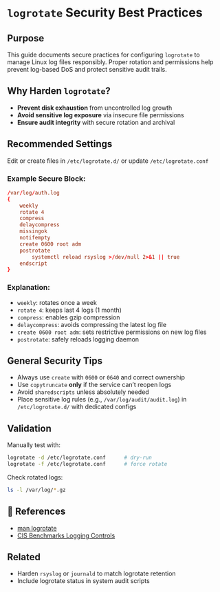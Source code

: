 # `logrotate` Security Best Practices

## Purpose
This guide documents secure practices for configuring `logrotate` to manage Linux log files responsibly. Proper rotation and permissions help prevent log-based DoS and protect sensitive audit trails.

## Why Harden `logrotate`?
- **Prevent disk exhaustion** from uncontrolled log growth
- **Avoid sensitive log exposure** via insecure file permissions
- **Ensure audit integrity** with secure rotation and archival

## Recommended Settings
Edit or create files in `/etc/logrotate.d/` or update `/etc/logrotate.conf`

### Example Secure Block:
```conf
/var/log/auth.log
{
    weekly
    rotate 4
    compress
    delaycompress
    missingok
    notifempty
    create 0600 root adm
    postrotate
        systemctl reload rsyslog >/dev/null 2>&1 || true
    endscript
}
```

### Explanation:
- `weekly`: rotates once a week
- `rotate 4`: keeps last 4 logs (1 month)
- `compress`: enables gzip compression
- `delaycompress`: avoids compressing the latest log file
- `create 0600 root adm`: sets restrictive permissions on new log files
- `postrotate`: safely reloads logging daemon

## General Security Tips
- Always use `create` with `0600` or `0640` and correct ownership
- Use `copytruncate` **only** if the service can’t reopen logs
- Avoid `sharedscripts` unless absolutely needed
- Place sensitive log rules (e.g., `/var/log/audit/audit.log`) in `/etc/logrotate.d/` with dedicated configs

## Validation
Manually test with:
```bash
logrotate -d /etc/logrotate.conf      # dry-run
logrotate -f /etc/logrotate.conf      # force rotate
```

Check rotated logs:
```bash
ls -l /var/log/*.gz
```

## 📎 References
- [man logrotate](https://man7.org/linux/man-pages/man8/logrotate.8.html)
- [CIS Benchmarks Logging Controls](https://www.cisecurity.org/)

## Related
- Harden `rsyslog` or `journald` to match logrotate retention
- Include logrotate status in system audit scripts

